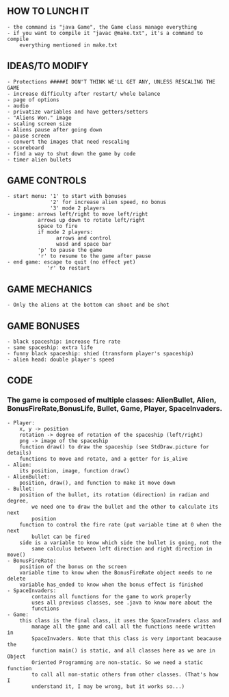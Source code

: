 ## HOW TO LUNCH IT
    - the command is "java Game", the Game class manage everything
    - if you want to compile it "javac @make.txt", it's a command to compile
        everything mentioned in make.txt

## IDEAS/TO MODIFY
    - Protections #####I DON'T THINK WE'LL GET ANY, UNLESS RESCALING THE GAME
    - increase difficulty after restart/ whole balance
    - page of options
    - audio
    - privatize variables and have getters/setters
    - "Aliens Won." image
    - scaling screen size
    - Aliens pause after going down
    - pause screen
    - convert the images that need rescaling
    - scoreboard
    - find a way to shut down the game by code
    - timer alien bullets

## GAME CONTROLS
    - start menu: '1' to start with bonuses
                  '2' for increase alien speed, no bonus
                  '3' mode 2 players
    - ingame: arrows left/right to move left/right
              arrows up down to rotate left/right
              space to fire
              if mode 2 players:
                    arrows and control
                    wasd and space bar
              'p' to pause the game
              'r' to resume to the game after pause
    - end game: escape to quit (no effect yet)
                 'r' to restart
## GAME MECHANICS
    - Only the aliens at the bottom can shoot and be shot

## GAME BONUSES
    - black spaceship: increase fire rate
    - same spaceship: extra life
    - funny black spaceship: shied (transform player's spaceship)
    - alien head: double player's speed

## CODE
### The game is composed of multiple classes: AlienBullet, Alien, BonusFireRate,BonusLife, Bullet, Game, Player, SpaceInvaders.
    - Player:
        x, y -> position
        rotation -> degree of rotation of the spaceship (left/right)
        png -> image of the spaceship
        function draw() to draw the spaceship (see StdDraw.picture for details)
        functions to move and rotate, and a getter for is_alive
    - Alien:
        its position, image, function draw()
    - AlienBullet:
        position, draw(), and function to make it move down
    - Bullet:
        position of the bullet, its rotation (direction) in radian and degree,
            we need one to draw the bullet and the other to calculate its next
            position
        function to control the fire rate (put variable time at 0 when the next
            bullet can be fired
        side is a variable to know which side the bullet is going, not the
            same calculus between left direction and right direction in move()
    - BonusFireRate:
        position of the bonus on the screen
        variable time to know when the BonusFireRate object needs to ne delete
        variable has_ended to know when the bonus effect is finished
    - SpaceInvaders:
            contains all functions for the game to work properly
            uses all previous classes, see .java to know more about the
            functions
    - Game:
        this class is the final class, it uses the SpaceInvaders class and
            manage all the game and call all the functions neede written in
            SpaceInvaders. Note that this class is very important beacause the
            function main() is static, and all classes here as we are in Object
            Oriented Programming are non-static. So we need a static function
            to call all non-static others from other classes. (That's how I
            understand it, I may be wrong, but it works so...)
